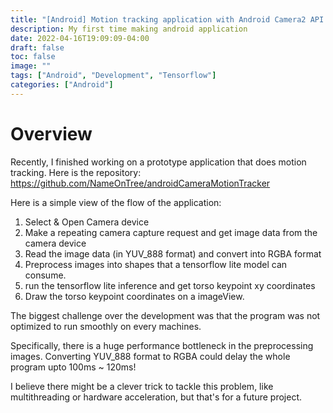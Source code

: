 ```yaml
---
title: "[Android] Motion tracking application with Android Camera2 API and Tensorflow Lite"
description: My first time making android application
date: 2022-04-16T19:09:09-04:00
draft: false
toc: false
image: ""
tags: ["Android", "Development", "Tensorflow"]
categories: ["Android"]
---
```


# Overview
Recently, I finished working on a prototype application that does motion tracking.
Here is the repository: https://github.com/NameOnTree/androidCameraMotionTracker

Here is a simple view of the flow of the application:

1. Select & Open Camera device
2. Make a repeating camera capture request and get image data from the camera device
3. Read the image data (in YUV_888 format) and convert into RGBA format
4. Preprocess images into shapes that a tensorflow lite model can consume.
5. run the tensorflow lite inference and get torso keypoint xy coordinates
6. Draw the torso keypoint coordinates on a imageView.

The biggest challenge over the development was that the program was not optimized to run smoothly on every machines.

Specifically, there is a huge performance bottleneck in the preprocessing images.
Converting YUV_888 format to RGBA could delay the whole program upto 100ms ~ 120ms!

I believe there might be a clever trick to tackle this problem, like multithreading or hardware acceleration, but that's for a future project.